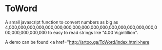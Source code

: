 # ToWord
A small javascript function to convert numbers as big as 4,000,000,000,000,000,000,000,000,000,000,000,000,000,000,000,000,000,000,000,000,000 to easy to read strings like "4.00 Vigintillion".

A demo can be found <a href="http://artoo.ga/ToWord/index.html>here</a>
